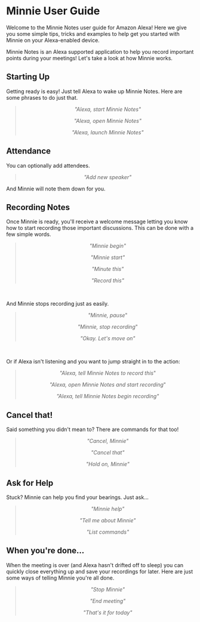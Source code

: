<head>
   <h1> Minnie User Guide </h1>
 </head>
 
 <body>
   <p> Welcome to the Minnie Notes user guide for Amazon Alexa! 
   Here we give you some simple tips, tricks and examples to help get you started
   with Minnie on your Alexa-enabled device. </p>
   
   <p> Minnie Notes is an Alexa supported application to help you record
   important points during your meetings! Let's take a look at how Minnie works. </p>
 </body>
 
 <head>
   <h2> Starting Up </h2>
 </head>
 
 <body>
   <p>Getting ready is easy! Just tell Alexa to wake up Minnie Notes. Here are some phrases to do just that.</p>
   <blockquote>
     <p align = "center"> <i>"Alexa, start Minnie Notes"</i></p>
     <p align = "center"> <i>"Alexa, open Minnie Notes"</i></p>
     <p align = "center"> <i>"Alexa, launch Minnie Notes"</i></p>
   </blockquote>
 </body>
 
 <head>
   <h2> Attendance </h2>
 </head>
 
 <body> 
   <p> You can optionally add attendees.</p>
   <blockquote>
     <p align = "center"> <i>"Add new speaker"</i> </p>
   </blockquote>
   <p>And Minnie will note them down for you.</p>
 </body>
 
 <head>
   <h2> Recording Notes </h2>
 </head>
 
 <body> 
   <p> Once Minnie is ready, you'll receive a welcome message letting you know how to start recording those 
    important discussions. This can be done with a few simple words.</p>
   <blockquote>
     <p align = "center"> <i>"Minnie begin"</i> </p>
     <p align = "center"> <i>"Minnie start"</i> </p>
     <p align = "center"> <i>"Minute this"</i> </p>
     <p align = "center"> <i>"Record this"</i> </p>
   </blockquote>
   <br />
   <p>And Minnie stops recording just as easily.</p>
   <blockquote>
     <p align = "center"> <i>"Minnie, pause</i>" </p>
     <p align = "center"> <i>"Minnie, stop recording</i>" </p>
     <p align = "center"> <i>"Okay. Let's move on"</i></p>
   </blockquote>
   <br />
   <p>Or if Alexa isn't listening and you want to jump straight in to the action:</p>
   <blockquote>
     <p align = "center"> <i>"Alexa, tell Minnie Notes to record this</i>" </p>
     <p align = "center"> <i>"Alexa, open Minnie Notes and start recording</i>" </p>
     <p align = "center"> <i>"Alexa, tell Minnie Notes begin recording"</i> </p>
   </blockquote>
 </body>
 
 <head>
   <h2> Cancel that! </h2>
 </head>
 
 <body>
   <p> Said something you didn't mean to? There are commands for that too! </p>
   <blockquote>
     <p align = "center"> <i>"Cancel, Minnie"</i></p>
     <p align = "center"> <i>"Cancel that"</i><p>
     <p align = "center"> <i>"Hold on, Minnie"</i><p>
   </blockquote>
 </body>
 
 <h2> Ask for Help </h2>
 <p> Stuck? Minnie can help you find your bearings. Just ask... </p>
 <blockquote>
     <p align = "center"> <i>"Minnie help"</i></p>
     <p align = "center"> <i>"Tell me about Minnie"</i><p>
     <p align = "center"> <i>"List commands"</i><p>
   </blockquote>
   
 <h2> When you're done... </h2>
 <body>
   <p> When the meeting is over (and Alexa hasn't drifted off to sleep) you can quickly close everything up and save your recordings for later. Here are just some ways of telling Minnie you're all done. </p>
   <blockquote>
     <p align = "center"> <i>"Stop Minnie"</i></p>
     <p align = "center"> <i>"End meeting"</i><p>
     <p align = "center"> <i>"That's it for today"</i><p>
   </blockquote>
 </body>
